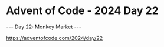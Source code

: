 # Advent of Code - 2024 Day 22

--- Day 22: Monkey Market ---

https://adventofcode.com/2024/day/22
